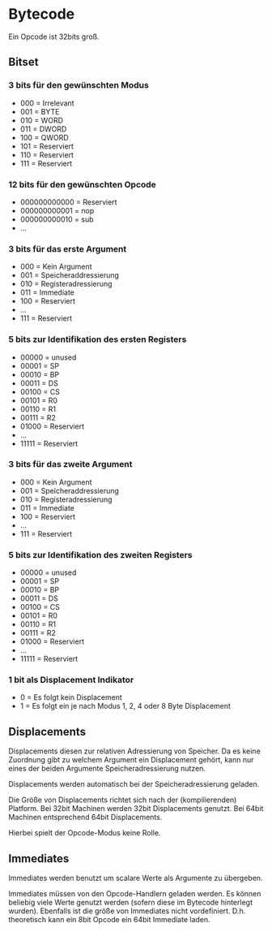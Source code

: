 # Bytecode

Ein Opcode ist 32bits groß.

## Bitset

### 3 bits für den gewünschten Modus
  - 000 = Irrelevant
  - 001 = BYTE
  - 010 = WORD
  - 011 = DWORD
  - 100 = QWORD
  - 101 = Reserviert
  - 110 = Reserviert
  - 111 = Reserviert

### 12 bits für den gewünschten Opcode
  - 000000000000 = Reserviert
  - 000000000001 = nop 
  - 000000000010 = sub
  - ...

### 3 bits für das erste Argument
  - 000 = Kein Argument
  - 001 = Speicheraddressierung
  - 010 = Registeradressierung
  - 011 = Immediate
  - 100 = Reserviert
  - ...
  - 111 = Reserviert

### 5 bits zur Identifikation des ersten Registers
  - 00000 = unused
  - 00001 = SP
  - 00010 = BP
  - 00011 = DS
  - 00100 = CS
  - 00101 = R0
  - 00110 = R1
  - 00111 = R2
  - 01000 = Reserviert
  - ...
  - 11111 = Reserviert

### 3 bits für das zweite Argument
  - 000 = Kein Argument
  - 001 = Speicheraddressierung
  - 010 = Registeradressierung
  - 011 = Immediate
  - 100 = Reserviert
  - ...
  - 111 = Reserviert

### 5 bits zur Identifikation des zweiten Registers
  - 00000 = unused
  - 00001 = SP
  - 00010 = BP
  - 00011 = DS
  - 00100 = CS
  - 00101 = R0
  - 00110 = R1
  - 00111 = R2
  - 01000 = Reserviert
  - ...
  - 11111 = Reserviert

### 1 bit als Displacement Indikator
  - 0 = Es folgt kein Displacement
  - 1 = Es folgt ein je nach Modus 1, 2, 4 oder 8 Byte Displacement

## Displacements

Displacements diesen zur relativen Adressierung von Speicher.
Da es keine Zuordnung gibt zu welchem Argument ein Displacement gehört,
kann nur eines der beiden Argumente Speicheradressierung nutzen.

Displacements werden automatisch bei der Speicheradressierung geladen.

Die Größe von Displacements richtet sich nach der (kompilierenden) Platform.
Bei 32bit Machinen werden 32bit Displacements genutzt. 
Bei 64bit Machinen entsprechend 64bit Displacements.

Hierbei spielt der Opcode-Modus keine Rolle.

## Immediates

Immediates werden benutzt um scalare Werte als Argumente zu übergeben.

Immediates müssen von den Opcode-Handlern geladen werden. Es können
beliebig viele Werte genutzt werden (sofern diese im Bytecode 
hinterlegt wurden). Ebenfalls ist die größe von Immediates nicht 
vordefiniert. D.h. theoretisch kann ein 8bit Opcode ein 64bit
Immediate laden.
